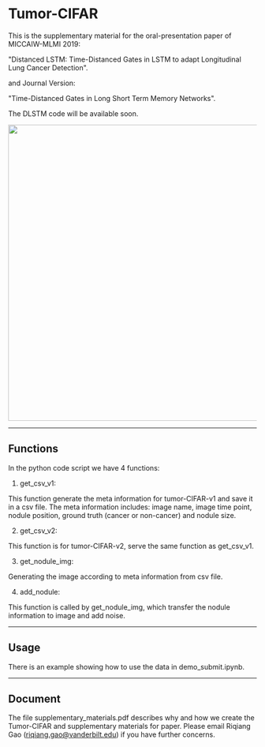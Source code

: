 # Tumor-CIFAR

This is the supplementary material for the oral-presentation paper of MICCAIW-MLMI 2019: 

"Distanced LSTM: Time-Distanced Gates in LSTM to adapt Longitudinal Lung Cancer Detection". 

and Journal Version: 

"Time-Distanced Gates in Long Short Term Memory Networks".

 The DLSTM code will be available soon. 

<img src="https://github.com/MASILab/tumor-cifar/blob/master/illustration.png" width="600">

 

---------------------------------------------------------------------------------------------

## Functions

In the python code script we have 4 functions:

1. get_csv_v1:

This function generate the meta information for tumor-CIFAR-v1 and save it in a csv file. The meta information includes: image name, image time point, nodule position, ground truth (cancer or non-cancer) and nodule size.

2. get_csv_v2:

This function is for tumor-CIFAR-v2, serve the same function as get_csv_v1.

3. get_nodule_img:

Generating the image according to meta information from csv file.

4. add_nodule:

This function is called by get_nodule_img, which transfer the nodule information to image and add noise.



--------------------------------------

## Usage

There is an example showing how to use the data in demo_submit.ipynb.

--------------------------------------

## Document

The file supplementary_materials.pdf describes why and how we create the Tumor-CIFAR and supplementary materials for paper. Please email Riqiang Gao (riqiang.gao@vanderbilt.edu) if you have further concerns.
